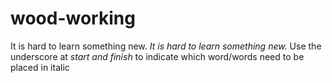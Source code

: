 # wood-working

It is hard to learn something new.
_It is hard to learn something new._ Use the underscore at _start and finish_ to indicate which word/words need to be placed in italic 
